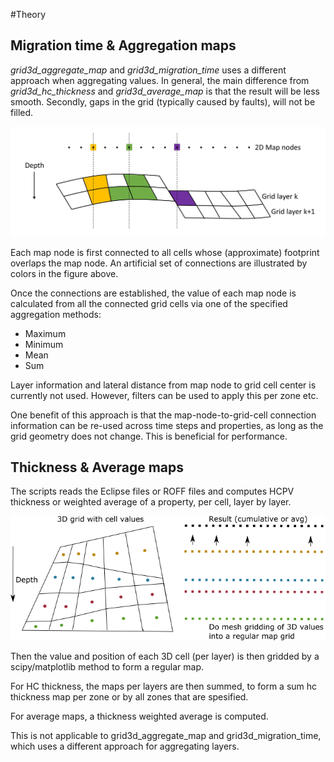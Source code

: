 #Theory

## Migration time & Aggregation maps

*grid3d_aggregate_map* and *grid3d_migration_time* uses a different approach when aggregating values. In general, the main difference from *grid3d_hc_thickness* and *grid3d_average_map* is that the result will be less smooth. Secondly, gaps in the grid (typically caused by faults), will not be filled.


![](grid_aggregation.jpg)


Each map node is first connected to all cells whose (approximate) footprint overlaps the map node. An artificial set of connections are illustrated by colors in the figure above.

Once the connections are established, the value of each map node is calculated from all the connected grid cells via one of the specified aggregation methods:

- Maximum
- Minimum
- Mean
- Sum

Layer information and lateral distance from map node to grid cell center is currently not used. However, filters can be used to apply this per zone etc.

One benefit of this approach is that the map-node-to-grid-cell connection information can be re-used across time steps and properties, as long as the grid geometry does not change. This is beneficial for performance.

## Thickness & Average maps
The scripts reads the Eclipse files or ROFF files and computes HCPV thickness or weighted average of a property, per cell, layer by layer.


![](gridding_approach.png)


Then the value and position of each 3D cell (per layer) is then gridded by a scipy/matplotlib method to form a regular map.

For HC thickness, the maps per layers are then summed, to form a sum hc thickness map per zone or by all zones that are spesified.

For average maps, a thickness weighted average is computed.

This is not applicable to grid3d_aggregate_map and grid3d_migration_time, which uses a different approach for aggregating layers.

## 